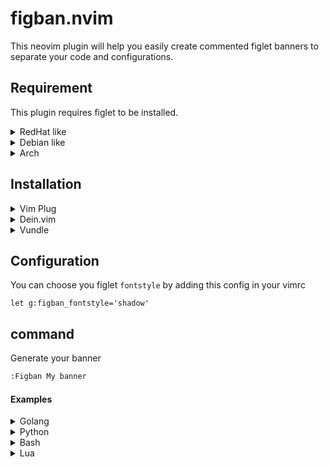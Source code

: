 # figban.nvim
This neovim plugin will help you easily create commented figlet banners to separate your code and configurations.

## Requirement
This plugin requires figlet to be installed.
<details>
  <summary>RedHat like</summary>

```bash
dnf install figlet
```
</details>

<details>
  <summary>Debian like</summary>

```sh
apt install figlet
```
</details>

<details>
  <summary>Arch</summary>

```sh
pacman -S figlet
```
</details>

## Installation
<details>
  <summary>Vim Plug</summary>

#### [Vim-Plug](https://github.com/junegunn/vim-plug)

1. Add `Plug 'thazelart/figban.nvim'` to your vimrc file.
2. Reload your vimrc or restart
3. Run `:PlugInstall`

</details>

<details>
  <summary>Dein.vim</summary>

#### [Dein.vim](https://github.com/Shougo/dein.vim)

1. Add `call dein#add('thazelart/figban.nvim')` to your vimrc file.
2. Reload your vimrc or restart
3. Run `:call dein#install()`

</details>

<details>
  <summary>Vundle</summary>

#### [Vundle](https://github.com/VundleVim/Vundle.vim) or similar

1. Add `Plugin 'thazelart/figban.nvim'` to your vimrc file.
2. Reload your vimrc or restart
3. Run `:BundleInstall`

</details>

## Configuration
You can choose you figlet `fontstyle` by adding this config in your vimrc
```vim
let g:figban_fontstyle='shadow'
```

## command
Generate your banner
```sh
:Figban My banner
```

#### Examples
<details>
  <summary>Golang</summary>

```go
/**  __  __         ____
 *  |  \/  |_   _  | __ )  __ _ _ __  _ __   ___ _ __
 *  | |\/| | | | | |  _ \ / _` | '_ \| '_ \ / _ \ '__|
 *  | |  | | |_| | | |_) | (_| | | | | | | |  __/ |
 *  |_|  |_|\__, | |____/ \__,_|_| |_|_| |_|\___|_|
 *          |___/
**/
```
</details>

<details>
  <summary>Python</summary>

```python
"""  __  __         ____
    |  \/  |_   _  | __ )  __ _ _ __  _ __   ___ _ __
    | |\/| | | | | |  _ \ / _` | '_ \| '_ \ / _ \ '__|
    | |  | | |_| | | |_) | (_| | | | | | | |  __/ |
    |_|  |_|\__, | |____/ \__,_|_| |_|_| |_|\___|_|
            |___/
"""
```
</details>

<details>
  <summary>Bash</summary>

```sh
#  __  __         ____
# |  \/  |_   _  | __ )  __ _ _ __  _ __   ___ _ __
# | |\/| | | | | |  _ \ / _` | '_ \| '_ \ / _ \ '__|
# | |  | | |_| | | |_) | (_| | | | | | | |  __/ |
# |_|  |_|\__, | |____/ \__,_|_| |_|_| |_|\___|_|
#         |___/
#
```
</details>

<details>
  <summary>Lua</summary>

```lua
--[[  __  __         ____
--   |  \/  |_   _  | __ )  __ _ _ __  _ __   ___ _ __
--   | |\/| | | | | |  _ \ / _` | '_ \| '_ \ / _ \ '__|
--   | |  | | |_| | | |_) | (_| | | | | | | |  __/ |
--   |_|  |_|\__, | |____/ \__,_|_| |_|_| |_|\___|_|
--           |___/
--]]
```
</details>

